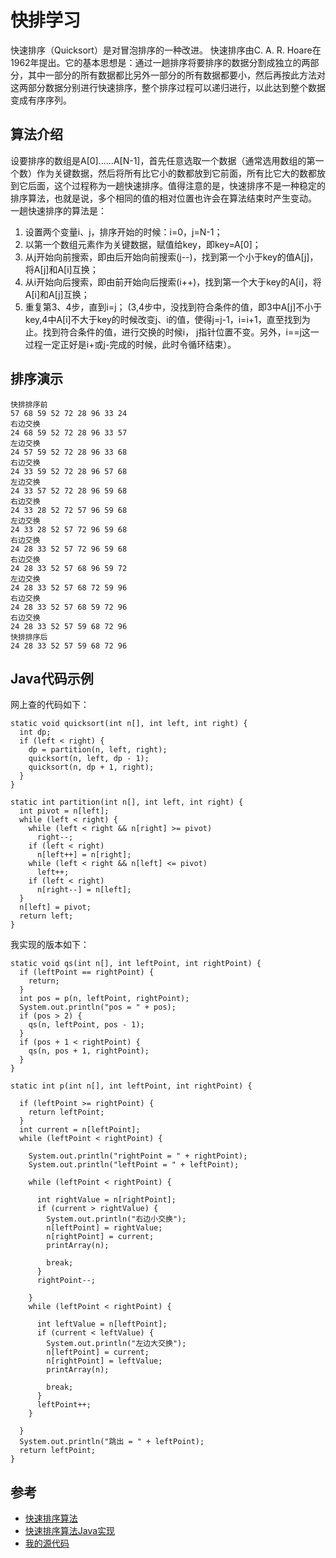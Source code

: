# 快排学习


快速排序（Quicksort）是对冒泡排序的一种改进。
快速排序由C. A. R. Hoare在1962年提出。它的基本思想是：通过一趟排序将要排序的数据分割成独立的两部分，其中一部分的所有数据都比另外一部分的所有数据都要小，然后再按此方法对这两部分数据分别进行快速排序，整个排序过程可以递归进行，以此达到整个数据变成有序序列。


## 算法介绍

设要排序的数组是A[0]……A[N-1]，首先任意选取一个数据（通常选用数组的第一个数）作为关键数据，然后将所有比它小的数都放到它前面，所有比它大的数都放到它后面，这个过程称为一趟快速排序。值得注意的是，快速排序不是一种稳定的排序算法，也就是说，多个相同的值的相对位置也许会在算法结束时产生变动。
一趟快速排序的算法是：
1. 设置两个变量i、j，排序开始的时候：i=0，j=N-1；
2. 以第一个数组元素作为关键数据，赋值给key，即key=A[0]；
3. 从j开始向前搜索，即由后开始向前搜索(j--)，找到第一个小于key的值A[j]，将A[j]和A[i]互换；
4. 从i开始向后搜索，即由前开始向后搜索(i++)，找到第一个大于key的A[i]，将A[i]和A[j]互换；
5. 重复第3、4步，直到i=j； (3,4步中，没找到符合条件的值，即3中A[j]不小于key,4中A[i]不大于key的时候改变j、i的值，使得j=j-1，i=i+1，直至找到为止。找到符合条件的值，进行交换的时候i， j指针位置不变。另外，i==j这一过程一定正好是i+或j-完成的时候，此时令循环结束）。

## 排序演示

```
快排排序前
57 68 59 52 72 28 96 33 24
右边交换
24 68 59 52 72 28 96 33 57
左边交换
24 57 59 52 72 28 96 33 68
右边交换
24 33 59 52 72 28 96 57 68
左边交换
24 33 57 52 72 28 96 59 68
右边交换
24 33 28 52 72 57 96 59 68
左边交换
24 33 28 52 57 72 96 59 68
右边交换
24 28 33 52 57 72 96 59 68
右边交换
24 28 33 52 57 68 96 59 72
左边交换
24 28 33 52 57 68 72 59 96
右边交换
24 28 33 52 57 68 59 72 96
右边交换
24 28 33 52 57 59 68 72 96
快排排序后
24 28 33 52 57 59 68 72 96

```


## Java代码示例

网上查的代码如下：
```
static void quicksort(int n[], int left, int right) {
  int dp;
  if (left < right) {
    dp = partition(n, left, right);
    quicksort(n, left, dp - 1);
    quicksort(n, dp + 1, right);
  }
}

static int partition(int n[], int left, int right) {
  int pivot = n[left];
  while (left < right) {
    while (left < right && n[right] >= pivot)
      right--;
    if (left < right)
      n[left++] = n[right];
    while (left < right && n[left] <= pivot)
      left++;
    if (left < right)
      n[right--] = n[left];
  }
  n[left] = pivot;
  return left;
}
```


我实现的版本如下：

```
static void qs(int n[], int leftPoint, int rightPoint) {
  if (leftPoint == rightPoint) {
    return;
  }
  int pos = p(n, leftPoint, rightPoint);
  System.out.println("pos = " + pos);
  if (pos > 2) {
    qs(n, leftPoint, pos - 1);
  }
  if (pos + 1 < rightPoint) {
    qs(n, pos + 1, rightPoint);
  }
}

static int p(int n[], int leftPoint, int rightPoint) {

  if (leftPoint >= rightPoint) {
    return leftPoint;
  }
  int current = n[leftPoint];
  while (leftPoint < rightPoint) {

    System.out.println("rightPoint = " + rightPoint);
    System.out.println("leftPoint = " + leftPoint);

    while (leftPoint < rightPoint) {

      int rightValue = n[rightPoint];
      if (current > rightValue) {
        System.out.println("右边小交换");
        n[leftPoint] = rightValue;
        n[rightPoint] = current;
        printArray(n);

        break;
      }
      rightPoint--;

    }
    while (leftPoint < rightPoint) {

      int leftValue = n[leftPoint];
      if (current < leftValue) {
        System.out.println("左边大交换");
        n[leftPoint] = current;
        n[rightPoint] = leftValue;
        printArray(n);

        break;
      }
      leftPoint++;
    }

  }
  System.out.println("跳出 = " + leftPoint);
  return leftPoint;
}

```

## 参考

- [快速排序算法](https://baike.baidu.com/item/快速排序算法)
- [快速排序算法Java实现](http://www.cnblogs.com/vanezkw/archive/2012/06/21/2557685.html)
- [我的源代码](https://github.com/wardensky/blogs/blob/master/00.source-code/blogs/algorithm/src/main/java/com/zch/blogs/algorithm/sort/QuickSortDemo.java)
